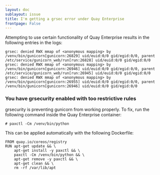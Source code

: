```yaml
---
layout: doc
sublayout: issue
title: I'm getting a grsec error under Quay Enterprise
frontpage: False
---
```


Attempting to use certain functionality of Quay Enterprise results in the following entries in the
logs:

```
grsec: denied RWX mmap of <anonymous mapping> by /venv/bin/gunicorn[gunicorn:26829] uid/euid:0/0 gid/egid:0/0, parent /etc/service/gunicorn_web/run[run:26828] uid/euid:0/0 gid/egid:0/0
grsec: denied RWX mmap of <anonymous mapping> by /venv/bin/gunicorn[gunicorn:26946] uid/euid:0/0 gid/egid:0/0, parent /etc/service/gunicorn_web/run[run:26945] uid/euid:0/0 gid/egid:0/0
grsec: denied RWX mmap of <anonymous mapping> by /venv/bin/gunicorn[gunicorn:26955] uid/euid:0/0 gid/egid:0/0, parent /venv/bin/gunicorn[gunicorn:26946] uid/euid:0/0 gid/egid:0/0
```

### You have grsecurity enabled with too restrictive rules

grsecurity is preventing gunicorn from working properly. To fix, run the following command inside the Quay Enterprise container:

```
# paxctl -Cm /venv/bin/python
```

This can be applied automatically with the following Dockerfile:

```
FROM quay.io/coreos/registry
RUN apt-get update && \
    apt-get install -y paxctl && \
    paxctl -Cm /venv/bin/python && \
    apt-get remove -y paxctl && \
    apt-get clean && \
    rm -rf /var/lib/apt
```
